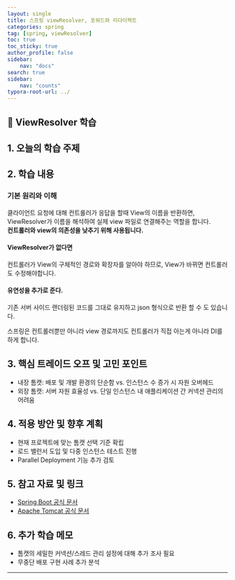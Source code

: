 ```yaml
---
layout: single
title: 스프링 viewResolver, 포워드와 리다이렉트
categories: spring
tag: [spring, viewResolver]
toc: true
toc_sticky: true
author_profile: false
sidebar:
    nav: "docs"
search: true
sidebar:
    nav: "counts"
typora-root-url: ../
---
```


## 📌 ViewResolver 학습

## 1. 오늘의 학습 주제
### 



## 2. 학습 내용
### 기본 원리와 이해

클라이언트 요청에 대해 컨트롤러가 응답을 할때 View의 이름을 반환하면, ViewResolver가 이름을 해석하여 실제 view 파일로 연결해주는 역할을 합니다.  
**컨트롤러와 view의 의존성을 낮추기 위해 사용됩니다.**

#### ViewResolver가 없다면

컨트롤러가 View의 구체적인 경로와 확장자를 알아야 하므로, View가 바뀌면 컨트롤러도 수정해야합니다.

#### 유연성을 추가로 준다.

기존 서버 사이드 랜더링된 코드를 그대로 유지하고 json 형식으로 반환 할 수 도 있습니다.

스프링은 컨트롤러뿐만 아니라 view 경로까지도 컨트롤러가 직접 아는게 아니라 DI를 하게 합니다.

## 3. 핵심 트레이드 오프 및 고민 포인트
- 내장 톰캣: 배포 및 개발 환경의 단순함 vs. 인스턴스 수 증가 시 자원 오버헤드
- 외장 톰캣: 서버 자원 효율성 vs. 단일 인스턴스 내 애플리케이션 간 커넥션 관리의 어려움

## 4. 적용 방안 및 향후 계획
- 현재 프로젝트에 맞는 톰캣 선택 기준 확립  
- 로드 밸런서 도입 및 다중 인스턴스 테스트 진행  
- Parallel Deployment 기능 추가 검토

## 5. 참고 자료 및 링크
- [Spring Boot 공식 문서](https://spring.io/projects/spring-boot)
- [Apache Tomcat 공식 문서](https://tomcat.apache.org/)

## 6. 추가 학습 메모
- 톰캣의 세밀한 커넥션/스레드 관리 설정에 대해 추가 조사 필요
- 무중단 배포 구현 사례 추가 분석  

---
